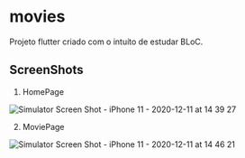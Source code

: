 # movies

Projeto flutter criado com o intuíto de estudar BLoC.

## ScreenShots

1. HomePage

![Simulator Screen Shot - iPhone 11 - 2020-12-11 at 14 39 27](https://user-images.githubusercontent.com/51540772/101938148-a3564900-3bc1-11eb-87e9-67192f7ddf59.png)

2. MoviePage

![Simulator Screen Shot - iPhone 11 - 2020-12-11 at 14 46 21](https://user-images.githubusercontent.com/51540772/101938288-d567ab00-3bc1-11eb-85fa-eb7e9303dd36.png)


